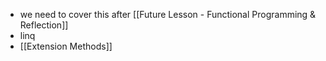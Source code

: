 - we need to cover this after [[Future Lesson - Functional Programming & Reflection]]
- linq
- [[Extension Methods]]